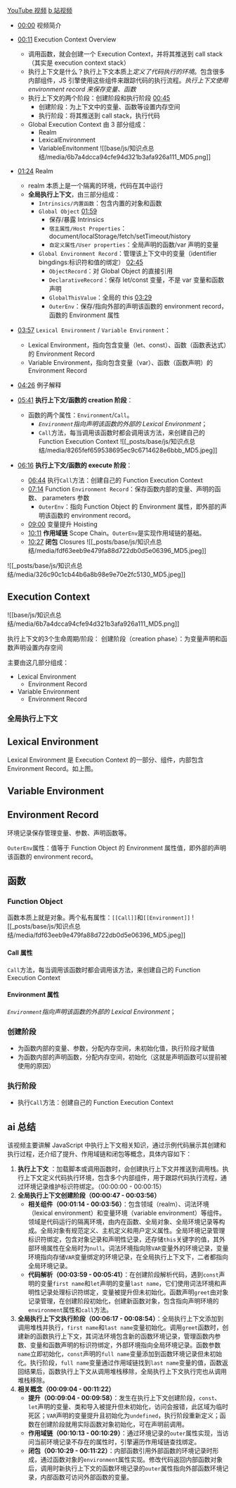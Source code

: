 [YouTube 视频](https://www.youtube.com/watch?v=zdGfo6I1yrA&ab_channel=LydiaHallie)
[b 站视频](https://www.bilibili.com/video/BV16w4m197PV/?spm_id_from=333.999.0.0&vd_source=22af953ea4c09540ad1966711a2d53f0)

- [00:00](https://www.bilibili.com/video/BV16w4m197PV/?t=0.108247#t=0.11) 视频简介
- [00:11](https://www.bilibili.com/video/BV16w4m197PV/?t=11.645425#t=11.65) Execution Context Overview
  - 调用函数，就会创建一个 Execution Context，并将其推送到 call stack（其实是 execution context stack）
  - 执行上下文是什么？执行上下文本质上*定义了代码执行的环境*。包含很多内部组件，JS 引擎使用这些组件来跟踪代码的执行流程。_执行上下文使用 environment record 来保存变量、函数_
  - 执行上下文的两个阶段：创建阶段和执行阶段 [00:45](https://www.bilibili.com/video/BV16w4m197PV/?t=45.180927#t=45.18)
    - 创建阶段：为上下文中的变量、函数等设置内存空间
    - 执行阶段：将其推送到 call stack，执行代码
  - Global Execution Context 由 3 部分组成： 
	  - Realm 
	  - LexicalEnvironment 
	  - VariableEnvitonment
    ![[base/js/知识点总结/media/6b7a4dcca94cfe94d321b3afa926a111_MD5.png]]
- [01:24](https://www.bilibili.com/video/BV16w4m197PV/?t=84.613012#t=01:24.61) Realm
  - realm 本质上是一个隔离的环境，代码在其中运行
  - **全局执行上下文**，由三部分组成：
    - `Intrinsics/内置函数`：包含内置的对象和函数
    - `Global Object` [01:59](https://www.bilibili.com/video/BV16w4m197PV/?t=119.898017#t=01:59.90)
		- 保存/暴露 Intrinsics
		- `宿主属性/Host Properties`： document/localStorage/fetch/setTimeout/history
		- `自定义属性/User properties`：全局声明的函数/var 声明的变量
	- `Global Environment Record`：管理该上下文中的变量（identifier bingdings:标识符和值的绑定） [02:45](https://www.bilibili.com/video/BV16w4m197PV/?t=165.269302#t=02:45.27)
		- `ObjectRecord`：对 Global Object 的直接引用
		- `DeclarativeRecord`：保存 let/const 变量，不是 var 变量和函数声明
		- `GlobalThisValue`：全局的 this [03:29](https://www.bilibili.com/video/BV16w4m197PV/?t=209.731061#t=03:29.73)
		- `OuterEnv`：保存/指向外部的声明该函数的 environment record，函数的 Environment 属性
- [03:57](https://www.bilibili.com/video/BV16w4m197PV/?t=237.500098#t=03:57.50) `Lexical Environment` / `Variable Environment`：
	- Lexical Environment，指向包含变量（let、const）、函数（函数表达式）的 Environment Record
	- Variable Environment，指向包含变量（var）、函数（函数声明）的 Environment Record
- [04:26](https://www.bilibili.com/video/BV16w4m197PV/?t=266.597824#t=04:26.60) 例子解释

- [05:41](https://www.bilibili.com/video/BV16w4m197PV/?t=341.015584#t=05:41.02) **执行上下文/函数的 creation 阶段**： 
	- 函数的两个属性：`Environment`/`Call`。
		- _`Environment`指向声明该函数的外部的 Lexical Environment_；
		- `Call`方法，每当调用该函数时都会调用该方法，来创建自己的 Function Execution Context
![[_posts/base/js/知识点总结/media/8265fef659538695ec9c6714628e6bbb_MD5.jpeg]]
- [06:16](https://www.bilibili.com/video/BV16w4m197PV/?t=376.839284#t=06:16.84) **执行上下文/函数的 execute 阶段**：
    - [06:44](https://www.bilibili.com/video/BV16w4m197PV/?t=404.722898#t=06:44.72) 执行`Call`方法：创建自己的 Function Execution Context
    - [07:14](https://www.bilibili.com/video/BV16w4m197PV/?t=434.361555#t=07:14.36) Function `Environment Record`：保存函数内部的变量、声明的函数、 parameters 参数
		- `OuterEnv`：指向 Function Object 的 Environment 属性，即外部的声明该函数的 environment record。
    - [09:00](https://www.bilibili.com/video/BV16w4m197PV/?t=540.666144#t=09:00.67) 变量提升 Hoisting
    - [10:11](https://www.bilibili.com/video/BV16w4m197PV/?t=611.420751#t=10:11.42) **作用域链** Scope Chain。`OuterEnv`是实现作用域链的基础。
    - [10:27](https://www.bilibili.com/video/BV16w4m197PV/?t=627.557933#t=10:27.56) **闭包** Closures
![[_posts/base/js/知识点总结/media/fdf63eeb9e479fa88d722db0d5e06396_MD5.jpeg]]

![[_posts/base/js/知识点总结/media/326c90c1cb44b6a8b98e9e70e2fc5130_MD5.jpeg]]

## Execution Context
![[base/js/知识点总结/media/6b7a4dcca94cfe94d321b3afa926a111_MD5.png]]

执行上下文的3个生命周期/阶段：
创建阶段（creation phase）：为变量声明和函数声明设置内存空间


主要由这几部分组成：
- Lexical Environment
	- Environment Record
- Variable Environment
	- Environment Record

### 全局执行上下文


## Lexical Environment
Lexical Environment 是 Execution Context 的一部分、组件，内部包含 Environment Record。如上图。

## Variable Environment

## Environment Record

环境记录保存管理变量、参数、声明函数等。

`OuterEnv`属性：值等于 Function Object 的 Environment 属性值，即外部的声明该函数的 environment record。

## 函数
### Function Object
函数本质上就是对象。两个私有属性：`[[Call]]`和`[[Environment]]`
![[_posts/base/js/知识点总结/media/fdf63eeb9e479fa88d722db0d5e06396_MD5.jpeg]]

#### Call 属性
`Call`方法，每当调用该函数时都会调用该方法，来创建自己的 Function Execution Context


#### Environment 属性
_`Environment`指向声明该函数的外部的 Lexical Environment_；


### 创建阶段
- 为函数内部的变量、参数，分配内存空间，未初始化值，执行阶段才赋值
- 为函数内部的声明函数，分配内存空间，初始化（这就是声明函数可以提前被使用的原因）

### 执行阶段
- 执行`Call`方法：创建自己的 Function Execution Context


## ai 总结

该视频主要讲解 JavaScript 中执行上下文相关知识，通过示例代码展示其创建和执行过程，还介绍了提升、作用域链和闭包等概念，具体内容如下：

1. **执行上下文** ：加载脚本或调用函数时，会创建执行上下文并推送到调用栈。执行上下文定义代码执行环境，包含多个内部组件，用于跟踪代码执行流程，通过环境记录维护标识符绑定。（00:00:00 - 00:00:15）
2. **全局执行上下文创建阶段（00:00:47 - 00:03:56）**
   - **相关组件（00:01:14 - 00:03:56）**：包含领域（realm）、词法环境（lexical environment）和变量环境（variable environment）等组件。领域是代码运行的隔离环境，由内在函数、全局对象、全局环境记录等构成。全局对象有规范定义、主机定义和用户定义属性。全局环境记录管理标识符绑定，包含对象记录和声明性记录，还存储`this`关键字的值，其外部环境属性在全局时为`null`。词法环境指向除`VAR`变量外的环境记录，变量环境指向存储`VAR`变量绑定的环境记录，在全局执行上下文下，二者都指向全局环境记录。
   - **代码解析（00:03:59 - 00:05:41）**：在创建阶段解析代码，遇到`const`声明的变量`first name`和`let`声明的变量`last name`，它们使用词法环境和声明性记录处理标识符绑定，变量被提升但未初始化。函数声明`greet`由对象记录管理，在创建阶段初始化，创建新函数对象，包含指向声明环境的`environment`属性和`call`方法。
3. **全局执行上下文执行阶段（00:06:17 - 00:08:54）**：全局执行上下文添加到调用堆栈并执行，`first name`和`last name`变量初始化。调用`greet`函数时，创建新的函数执行上下文，其词法环境包含新的函数环境记录，管理函数内参数、变量和函数声明的标识符绑定，外部环境指向全局环境记录。函数参数`name`立即初始化，`const`声明的`full name`变量添加到函数环境记录但未初始化。执行阶段，`full name`变量通过作用域链找到`last name`变量的值，函数返回结果后，函数执行上下文从调用堆栈移除，全局执行上下文执行完也从调用堆栈移除。
4. **相关概念（00:09:04 - 00:11:22）**
   - **提升（00:09:04 - 00:09:58）**：发生在执行上下文创建阶段，`const`、`let`声明的变量、类和导入被提升但未初始化，访问会报错，此区域为临时死区；`VAR`声明的变量提升且初始化为`undefined`，执行阶段重新定义；函数在创建阶段就用实际函数对象初始化，可在声明前调用。
   - **作用域链（00:10:13 - 00:10:29）**：通过环境记录的`outer`属性实现，当访问当前环境记录不存在的属性时，引擎遍历作用域链查找绑定。
   - **闭包（00:10:29 - 00:11:22）**：内部函数引用外部函数的环境记录时形成，通过函数对象的`environment`属性实现。修改代码返回内部函数对象后，调用时新执行上下文的函数环境记录的`outer`属性指向外部函数环境记录，内部函数可访问外部函数的变量。
